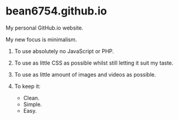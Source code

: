 # bean6754.github.io
My personal GitHub.io website.

My new focus is minimalism.

1. To use absolutely no JavaScript or PHP.

2. To use as little CSS as possible whilst still letting it suit my taste.

3. To use as little amount of images and videos as possible.

4. To keep it:
    * Clean.
    * Simple.
    * Easy.
